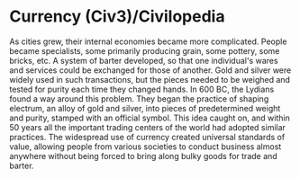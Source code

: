 # Currency (Civ3)/Civilopedia

As cities grew, their internal economies became more complicated. People became specialists, some primarily producing grain, some pottery, some bricks, etc. A system of barter developed, so that one individual's wares and services could be exchanged for those of another. Gold and silver were widely used in such transactions, but the pieces needed to be weighed and tested for purity each time they changed hands. In 600 BC, the Lydians found a way around this problem. They began the practice of shaping electrum, an alloy of gold and silver, into pieces of predetermined weight and purity, stamped with an official symbol. This idea caught on, and within 50 years all the important trading centers of the world had adopted similar practices. The widespread use of currency created universal standards of value, allowing people from various societies to conduct business almost anywhere without being forced to bring along bulky goods for trade and barter.